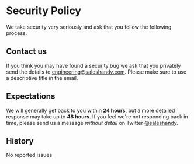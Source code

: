 # Security Policy

We take security very seriously and ask that you follow the following process.


## Contact us
If you think you may have found a security bug we ask that you privately send the details to engineering@saleshandy.com. Please make sure to use a descriptive title in the email.


## Expectations
We will generally get back to you within **24 hours**, but a more detailed response may take up to **48 hours**. If you feel we're not responding back in time, please send us a message *without detail* on Twitter [@saleshandy](https://twitter.com/saleshandy).


## History
No reported issues
